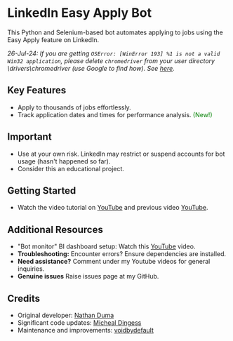 # LinkedIn Easy Apply Bot

This Python and Selenium-based bot automates applying to jobs using the Easy Apply feature on LinkedIn.

_26-Jul-24: If you are getting `OSError: [WinError 193] %1 is not a valid Win32 application`, 
please delete `chromedriver` from your user directory \drivers\chromedriver (use Google to find how). See 
[here](https://github.com/voidbydefault/EasyApplyBot/issues/64#issuecomment-2253114234)._

## Key Features

- Apply to thousands of jobs effortlessly.
- Track application dates and times for performance analysis. <span style="color:green">(New!)</span>

## Important

- Use at your own risk. LinkedIn may restrict or suspend accounts for bot usage (hasn't happened so far).
- Consider this an educational project.

## Getting Started

- Watch the video tutorial
  on [YouTube](https://youtu.be/oQEAcAur4Vk) and previous video [YouTube](https://youtu.be/IXflenwJzhQ).

## Additional Resources

- "Bot monitor" BI dashboard setup: Watch this [YouTube](https://youtu.be/4LH8WTrMCxw) video.
- **Troubleshooting:** Encounter errors? Ensure dependencies are installed.
- **Need assistance?** Comment under my Youtube videos for general inquiries.
- **Genuine issues** Raise issues page at my GitHub.

## Credits

- Original developer: [Nathan Duma](https://github.com/NathanDuma)
- Significant code updates: [Micheal Dingess](https://github.com/madingess/)
- Maintenance and improvements: [voidbydefault](https://github.com/voidbydefault)

